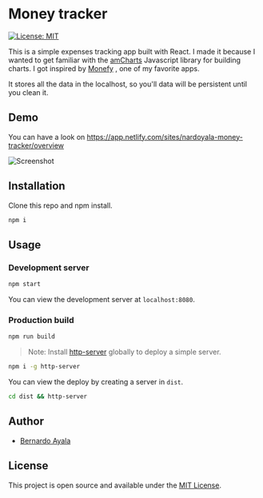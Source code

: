 # Money tracker

[![License: MIT](https://img.shields.io/badge/License-MIT-blue.svg)](https://opensource.org/licenses/MIT)

This is a simple expenses tracking app built with React. I made it because I wanted to get familiar with the [amCharts](https://www.amcharts.com/) Javascript library for building charts. I got inspired by [Monefy](https://monefy.me/) , one of my favorite apps.

It stores all the data in the localhost, so you'll data will be persistent until you clean it.

## Demo
You can have a look on https://app.netlify.com/sites/nardoyala-money-tracker/overview

![Screenshot](https://raw.githubusercontent.com/nardoyala/money-tracker/main/images/screenshot.png)

## Installation

Clone this repo and npm install.

```bash
npm i
```

## Usage

### Development server

```bash
npm start
```

You can view the development server at `localhost:8080`.

### Production build

```bash
npm run build
```

> Note: Install [http-server](https://www.npmjs.com/package/http-server) globally to deploy a simple server.

```bash
npm i -g http-server
```

You can view the deploy by creating a server in `dist`.

```bash
cd dist && http-server
```

## Author

- [Bernardo Ayala](https://www.bernardoayala.com)

## License

This project is open source and available under the [MIT License](LICENSE).